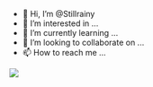 - 👋 Hi, I’m @Stillrainy
- 👀 I’m interested in ...
- 🌱 I’m currently learning ...
- 💞️ I’m looking to collaborate on ...
- 📫 How to reach me ...

<a href="https://www.speedtest.net/result/13625986386"><img src="https://www.speedtest.net/result/13625986386.png"/></a>
